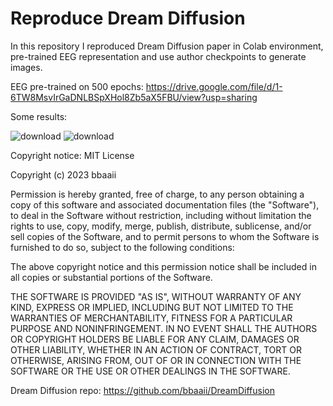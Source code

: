 # Reproduce Dream Diffusion
In this repository I reproduced Dream Diffusion paper in Colab environment, pre-trained EEG representation and use author checkpoints to generate images.

EEG pre-trained on 500 epochs: https://drive.google.com/file/d/1-6TW8MsvIrGaDNLBSpXHol8Zb5aX5FBU/view?usp=sharing

Some results:

![download](https://github.com/bobergsatoko/reproduce-dream-diffusion/assets/16021447/59a6b9cb-340d-47a3-a30b-dd5ac45e4af7)
![download](https://github.com/bobergsatoko/reproduce-dream-diffusion/assets/16021447/65dfc451-1085-4fbd-a143-eff7a2dfcda3)

Copyright notice:
MIT License

Copyright (c) 2023 bbaaii

Permission is hereby granted, free of charge, to any person obtaining a copy
of this software and associated documentation files (the "Software"), to deal
in the Software without restriction, including without limitation the rights
to use, copy, modify, merge, publish, distribute, sublicense, and/or sell
copies of the Software, and to permit persons to whom the Software is
furnished to do so, subject to the following conditions:

The above copyright notice and this permission notice shall be included in all
copies or substantial portions of the Software.

THE SOFTWARE IS PROVIDED "AS IS", WITHOUT WARRANTY OF ANY KIND, EXPRESS OR
IMPLIED, INCLUDING BUT NOT LIMITED TO THE WARRANTIES OF MERCHANTABILITY,
FITNESS FOR A PARTICULAR PURPOSE AND NONINFRINGEMENT. IN NO EVENT SHALL THE
AUTHORS OR COPYRIGHT HOLDERS BE LIABLE FOR ANY CLAIM, DAMAGES OR OTHER
LIABILITY, WHETHER IN AN ACTION OF CONTRACT, TORT OR OTHERWISE, ARISING FROM,
OUT OF OR IN CONNECTION WITH THE SOFTWARE OR THE USE OR OTHER DEALINGS IN THE
SOFTWARE.

Dream Diffusion repo: https://github.com/bbaaii/DreamDiffusion
